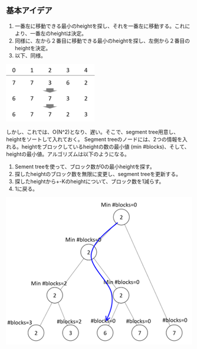 ## 基本アイデア
1. 一番左に移動できる最小のheightを探し、それを一番左に移動する。これにより、一番左のheightは決定。
2. 同様に、左から２番目に移動できる最小のheightを探し、左側から２番目のheightを決定。
3. 以下、同様。
<img src="images/basic_idea.png" width="240" />

しかし、これでは、O(N^2)となり、遅い。そこで、segment tree用意し、heightをソートして入れておく。
Segment treeのノードには、2つの情報を入れる。heightをブロックしているheightの数の最小値 (min #blocks)、そして、heightの最小値。アルゴリズムは以下のようになる。

1. Sement treeを使って、ブロック数が0の最小heightを探す。
2. 探したheightのブロック数を無限に変更し、segment treeを更新する。
3. 探したheightから+-Kのheightについて、ブロック数を1減らす。
4. 1に戻る。
<img src="images/traverse_segment_tree.png" width="600" />








